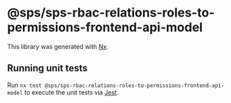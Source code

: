 # @sps/sps-rbac-relations-roles-to-permissions-frontend-api-model

This library was generated with [Nx](https://nx.dev).

## Running unit tests

Run `nx test @sps/sps-rbac-relations-roles-to-permissions-frontend-api-model` to execute the unit tests via [Jest](https://jestjs.io).
